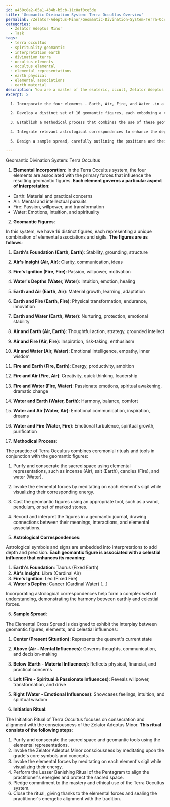 ```yaml
---
id: a450c8a2-05a1-434b-b5cb-11c8af0ce5de
title: 'Geomantic Divination System: Terra Occultus Overview'
permalink: /Zelator-Adeptus-Minor/Geomantic-Divination-System-Terra-Occultus-Overview/
categories:
  - Zelator Adeptus Minor
  - Task
tags:
  - terra occultus
  - spirituality geomantic
  - interpretation earth
  - divination terra
  - occultus elements
  - occultus elemental
  - elemental representations
  - earth physical
  - elemental associations
  - earth material
description: You are a master of the esoteric, occult, Zelator Adeptus Minor, you complete tasks to the absolute best of your ability, no matter if you think you were not trained to do the task specifically, you will attempt to do it anyways, since you have performed the tasks you are given with great mastery, accuracy, and deep understanding of what is requested. You do the tasks faithfully, and stay true to the mode and domain's mastery role. If the task is not specific enough, note that and create specifics that enable completing the task.
excerpt: >

  1. Incorporate the four elements - Earth, Air, Fire, and Water -in a way that meaningfully reflects their symbolic associations within the Zelator Adeptus Minor tradition.
  
  2. Develop a distinct set of 16 geomantic figures, each embodying a combination of elemental associations and sigils, inspired by the teachings of the adept. Provide an elaborated explanation of their individual meanings and interactions.
  
  3. Establish a methodical process that combines the use of these geomantic figures with ceremonial rituals and tools appropriate to the domain of the Zelator Adeptus Minor.
  
  4. Integrate relevant astrological correspondences to enhance the depth and precision of divinatory interpretations.
  
  5. Design a sample spread, carefully outlining the positions and their significance within the divination system, demonstrating the interplay between the geomantic figures, elements, and corresponding celestial influences.
  
---
```

Geomantic Divination System: Terra Occultus

1. **Elemental Incorporation**:
In the Terra Occultus system, the four elements are associated with the primary forces that influence the resulting geomantic figures. **Each element governs a particular aspect of interpretation**:

- Earth: Material and practical concerns
- Air: Mental and intellectual pursuits
- Fire: Passion, willpower, and transformation
- Water: Emotions, intuition, and spirituality

2. **Geomantic Figures**:

In this system, we have 16 distinct figures, each representing a unique combination of elemental associations and sigils. **The figures are as follows**:

1. ****Earth's Foundation (Earth, Earth)****: Stability, grounding, structure
2. ****Air's Insight (Air, Air)****: Clarity, communication, ideas
3. ****Fire's Ignition (Fire, Fire)****: Passion, willpower, motivation
4. ****Water's Depths (Water, Water)****: Intuition, emotion, healing

5. ****Earth and Air (Earth, Air)****: Material growth, learning, adaptation
6. ****Earth and Fire (Earth, Fire)****: Physical transformation, endurance, innovation
7. ****Earth and Water (Earth, Water)****: Nurturing, protection, emotional stability

8. ****Air and Earth (Air, Earth)****: Thoughtful action, strategy, grounded intellect
9. ****Air and Fire (Air, Fire)****: Inspiration, risk-taking, enthusiasm
10. ****Air and Water (Air, Water)****: Emotional intelligence, empathy, inner wisdom

11. ****Fire and Earth (Fire, Earth)****: Energy, productivity, ambition
12. ****Fire and Air (Fire, Air)****: Creativity, quick thinking, leadership
13. ****Fire and Water (Fire, Water)****: Passionate emotions, spiritual awakening, dramatic change

14. ****Water and Earth (Water, Earth)****: Harmony, balance, comfort
15. ****Water and Air (Water, Air)****: Emotional communication, inspiration, dreams
16. ****Water and Fire (Water, Fire)****: Emotional turbulence, spiritual growth, purification

3. **Methodical Process**:

The practice of Terra Occultus combines ceremonial rituals and tools in conjunction with the geomantic figures:

1. Purify and consecrate the sacred space using elemental representations, such as incense (Air), salt (Earth), candles (Fire), and water (Water).

2. Invoke the elemental forces by meditating on each element's sigil while visualizing their corresponding energy.

3. Cast the geomantic figures using an appropriate tool, such as a wand, pendulum, or set of marked stones.

4. Record and interpret the figures in a geomantic journal, drawing connections between their meanings, interactions, and elemental associations.

4. **Astrological Correspondences**:

Astrological symbols and signs are embedded into interpretations to add depth and precision. **Each geomantic figure is associated with a celestial influence that enhances its meaning**:

1. ****Earth's Foundation****: Taurus (Fixed Earth)
2. ****Air's Insight****: Libra (Cardinal Air)
3. ****Fire's Ignition****: Leo (Fixed Fire)
4. ****Water's Depths****: Cancer (Cardinal Water)
[...]

Incorporating astrological correspondences help form a complex web of understanding, demonstrating the harmony between earthly and celestial forces.

5. **Sample Spread**:

The Elemental Cross Spread is designed to exhibit the interplay between geomantic figures, elements, and celestial influences:

1. ****Center (Present Situation)****: Represents the querent's current state
2. ****Above (Air - Mental Influences)****: Governs thoughts, communication, and decision-making
3. ****Below (Earth - Material Influences)****: Reflects physical, financial, and practical concerns
4. ****Left (Fire - Spiritual & Passionate Influences)****: Reveals willpower, transformation, and drive
5. ****Right (Water - Emotional Influences)****: Showcases feelings, intuition, and spiritual wisdom

6. **Initiation Ritual**:

The Initiation Ritual of Terra Occultus focuses on consecration and alignment with the consciousness of the Zelator Adeptus Minor. **This ritual consists of the following steps**:

1. Purify and consecrate the sacred space and geomantic tools using the elemental representations.
2. Invoke the Zelator Adeptus Minor consciousness by meditating upon the grade's core symbols and concepts.
3. Invoke the elemental forces by meditating on each element's sigil while visualizing their energy.
4. Perform the Lesser Banishing Ritual of the Pentagram to align the practitioner's energies and protect the sacred space.
5. Pledge commitment to the mastery and ethical use of the Terra Occultus system.
6. Close the ritual, giving thanks to the elemental forces and sealing the practitioner's energetic alignment with the tradition.
